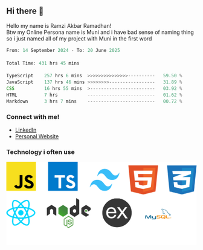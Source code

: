 ## Hi there 👋
Hello my name is Ramzi Akbar Ramadhan!\
Btw my Online Persona name is Muni and i have bad sense of naming thing so i just named all of my project with Muni in the first word
<!--START_SECTION:Muni-->

```Javascript
From: 14 September 2024 - To: 20 June 2025

Total Time: 431 hrs 45 mins

TypeScript    257 hrs 6 mins  >>>>>>>>>>>>>>>----------   59.50 %
JavaScript    137 hrs 46 mins >>>>>>>>-----------------   31.89 %
CSS           16 hrs 55 mins  >------------------------   03.92 %
HTML          7 hrs           -------------------------   01.62 %
Markdown      3 hrs 7 mins    -------------------------   00.72 %
```

<!--END_SECTION:Muni-->
### Connect with me!
* [LinkedIn](https://www.linkedin.com/in/ramzi-akbar-ramadhan-b8b05a243/)
* [Personal Website](https://www.muniporto.my.id/)
### Technology i often use
![Technology List](assets/techlist.png)
